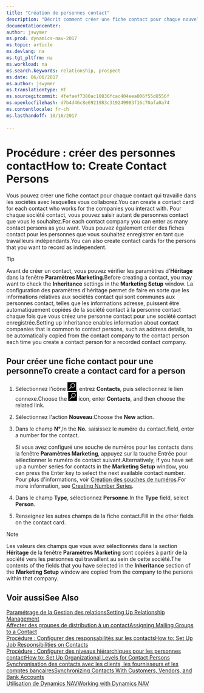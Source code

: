 ```yaml
---
title: "Création de personnes contact"
description: "Décrit comment créer une fiche contact pour chaque nouvelle personne ou nouveau prospect avec lequel vous collaborez ou entretenez des relations professionnelles."
documentationcenter: 
author: jswymer
ms.prod: dynamics-nav-2017
ms.topic: article
ms.devlang: na
ms.tgt_pltfrm: na
ms.workload: na
ms.search.keywords: relationship, prospect
ms.date: 06/06/2017
ms.author: jswymer
ms.translationtype: HT
ms.sourcegitcommit: 4fefaef7380ac10836fcac404eea006f55d8556f
ms.openlocfilehash: d7b4d46c8e6921983c319249983f16c70afa0a74
ms.contentlocale: fr-ch
ms.lasthandoff: 10/16/2017

---
```

# <a name="how-to-create-contact-persons"></a><span data-ttu-id="c7f0f-103">Procédure : créer des personnes contact</span><span class="sxs-lookup"><span data-stu-id="c7f0f-103">How to: Create Contact Persons</span></span>
<span data-ttu-id="c7f0f-104">Vous pouvez créer une fiche contact pour chaque contact qui travaille dans les sociétés avec lesquelles vous collaborez.</span><span class="sxs-lookup"><span data-stu-id="c7f0f-104">You can create a contact card for each contact who works for the companies you interact with.</span></span> <span data-ttu-id="c7f0f-105">Pour chaque société contact, vous pouvez saisir autant de personnes contact que vous le souhaitez.</span><span class="sxs-lookup"><span data-stu-id="c7f0f-105">For each contact company you can enter as many contact persons as you want.</span></span> <span data-ttu-id="c7f0f-106">Vous pouvez également créer des fiches contact pour les personnes que vous souhaitez enregistrer en tant que travailleurs indépendants.</span><span class="sxs-lookup"><span data-stu-id="c7f0f-106">You can also create contact cards for the persons that you want to record as independent.</span></span>

> [!TIP]  
>   <span data-ttu-id="c7f0f-107">Avant de créer un contact, vous pouvez vérifier les paramètres d'**Héritage** dans la fenêtre **Paramètres Marketing**.</span><span class="sxs-lookup"><span data-stu-id="c7f0f-107">Before creating a contact, you may want to check the **Inheritance** settings in the **Marketing Setup** window.</span></span> <span data-ttu-id="c7f0f-108">La configuration des paramètres d'héritage permet de faire en sorte que les informations relatives aux sociétés contact qui sont communes aux personnes contact, telles que les informations adresse, puissent être automatiquement copiées de la société contact à la personne contact chaque fois que vous créez une personne contact pour une société contact enregistrée.</span><span class="sxs-lookup"><span data-stu-id="c7f0f-108">Setting up inheritance enables information about contact companies that is common to contact persons, such as address details, to be automatically copied from the contact company to the contact person each time you create a contact person for a recorded contact company.</span></span>

## <a name="to-create-a-contact-card-for-a-person"></a><span data-ttu-id="c7f0f-109">Pour créer une fiche contact pour une personne</span><span class="sxs-lookup"><span data-stu-id="c7f0f-109">To create a contact card for a person</span></span>
1. <span data-ttu-id="c7f0f-110">Sélectionnez l'icône ![Page ou état pour la recherche](media/ui-search/search_small.png "Page ou état pour la recherche"), entrez **Contacts**, puis sélectionnez le lien connexe.</span><span class="sxs-lookup"><span data-stu-id="c7f0f-110">Choose the ![Search for Page or Report](media/ui-search/search_small.png "Search for Page or Report icon") icon, enter **Contacts**, and then choose the related link.</span></span>
2. <span data-ttu-id="c7f0f-111">Sélectionnez l'action **Nouveau**.</span><span class="sxs-lookup"><span data-stu-id="c7f0f-111">Choose the **New** action.</span></span>
3. <span data-ttu-id="c7f0f-112">Dans le champ **N°**,</span><span class="sxs-lookup"><span data-stu-id="c7f0f-112">In the **No.**</span></span> <span data-ttu-id="c7f0f-113">saisissez le numéro du contact.</span><span class="sxs-lookup"><span data-stu-id="c7f0f-113">field, enter a number for the contact.</span></span>

    <span data-ttu-id="c7f0f-114">Si vous avez configuré une souche de numéros pour les contacts dans la fenêtre **Paramètres Marketing**, appuyez sur la touche Entrée pour sélectionner le numéro de contact suivant.</span><span class="sxs-lookup"><span data-stu-id="c7f0f-114">Alternatively, if you have set up a number series for contacts in the **Marketing Setup** window, you can press the Enter key to select the next available contact number.</span></span> <span data-ttu-id="c7f0f-115">Pour plus d'informations, voir [Création des souches de numéros](ui-create-number-series.md).</span><span class="sxs-lookup"><span data-stu-id="c7f0f-115">For more information, see [Creating Number Series](ui-create-number-series.md).</span></span>
4. <span data-ttu-id="c7f0f-116">Dans le champ **Type**, sélectionnez **Personne**.</span><span class="sxs-lookup"><span data-stu-id="c7f0f-116">In the **Type** field, select **Person**.</span></span>
5. <span data-ttu-id="c7f0f-117">Renseignez les autres champs de la fiche contact.</span><span class="sxs-lookup"><span data-stu-id="c7f0f-117">Fill in the other fields on the contact card.</span></span>

> [!NOTE]  
>   <span data-ttu-id="c7f0f-118">Les valeurs des champs que vous avez sélectionnés dans la section **Héritage** de la fenêtre **Paramètres Marketing** sont copiées à partir de la société vers les personnes qui travaillent au sein de cette société.</span><span class="sxs-lookup"><span data-stu-id="c7f0f-118">The contents of the fields that you have selected in the **Inheritance** section of the **Marketing Setup** window are copied from the company to the persons within that company.</span></span>

## <a name="see-also"></a><span data-ttu-id="c7f0f-119">Voir aussi</span><span class="sxs-lookup"><span data-stu-id="c7f0f-119">See Also</span></span>
[<span data-ttu-id="c7f0f-120">Paramétrage de la Gestion des relations</span><span class="sxs-lookup"><span data-stu-id="c7f0f-120">Setting Up Relationship Management</span></span>](marketing-setup-marketing.md)  
[<span data-ttu-id="c7f0f-121">Affecter des groupes de distribution à un contact</span><span class="sxs-lookup"><span data-stu-id="c7f0f-121">Assigning Mailing Groups to a Contact</span></span>](marketing-mailing-groups.md#AssignMailGroupContact)  
[<span data-ttu-id="c7f0f-122">Procédure : Configurer des responsabilités sur les contacts</span><span class="sxs-lookup"><span data-stu-id="c7f0f-122">How to: Set Up Job Responsibilities on Contacts</span></span>](marketing-job-responsibilities.md)  
[<span data-ttu-id="c7f0f-123">Procédure : Configurer des niveaux hiérarchiques pour les personnes contact</span><span class="sxs-lookup"><span data-stu-id="c7f0f-123">How to: Set Up Organizational Levels for Contact Persons</span></span>](marketing-organizational-levels.md)  
[<span data-ttu-id="c7f0f-124">Synchronisation des contacts avec les clients, les fournisseurs et les comptes bancaires</span><span class="sxs-lookup"><span data-stu-id="c7f0f-124">Synchronizing Contacts With Customers, Vendors, and Bank Accounts</span></span>](marketing-synchronize-contacts-customers-vendors-bank-accounts.md)  
[<span data-ttu-id="c7f0f-125">Utilisation de Dynamics NAV</span><span class="sxs-lookup"><span data-stu-id="c7f0f-125">Working with Dynamics NAV</span></span>](ui-work-product.md)  


